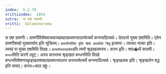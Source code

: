 ```yaml
---
index:  5.2.78
vrittiindex:  1854
sutra:  स एषां ग्रामणीः
vritti:  balamanorama 
---
```


स एषा ग्रामणीः। ग्रामणीविशेषवाचकाच्छब्दात्प्रथमान्तादस्येत्यर्थे कन्स्यादित्यर्थः। देवदत्तो मुख्य एषामिति। एतेन ग्रामणीशब्दो मुख्यपर्याय इति सूचितम्। `ग्रामणीर्नापिते पुंसि श्रेष्ठे ग्रामाधिपे त्रिषु` इत्यमरः। त्वत्काः मत्का इति। त्वमहं वा मुख्य एषामिति विग्रहः। `प्रत्ययोत्तरपदयोश्चे`ति त्वमौ श्रृङ्खलमस्य। करभ इति। षष्ठ�र्थे सप्तमी। `बन्धन`मिति करणे ल्युट्। अस्य करभस्य श्रृङ्खलं बन्धनमिति विग्रहे बन्धनविशेषणाच्छृङ्खलशब्दात्प्रथमान्तादस्य करभस्येत्यर्थे कन्स्यादित्यर्थः। श्रृङ्खलक इति। श्रृङ्खलेन बद्ध इति यावत्। करभः=बाल उष्ट्रः। 

